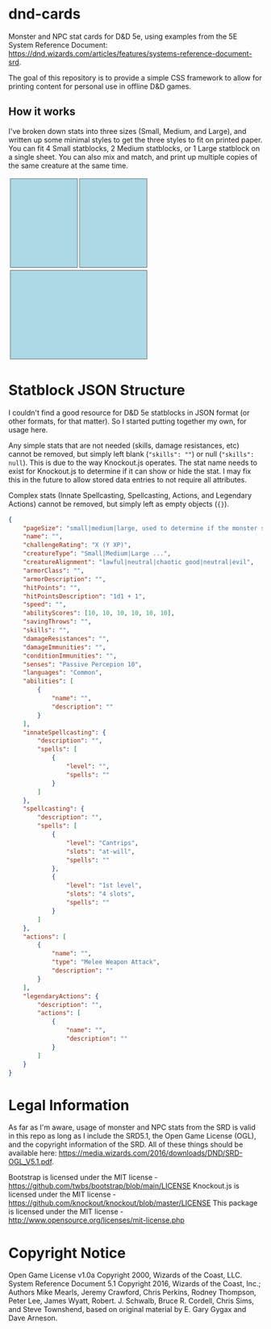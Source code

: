 # dnd-cards
Monster and NPC stat cards for D&amp;D 5e, using examples from the 5E System Reference Document: https://dnd.wizards.com/articles/features/systems-reference-document-srd.

The goal of this repository is to provide a simple CSS framework to allow for printing content for personal use in offline D&D games.

## How it works

I've broken down stats into three sizes (Small, Medium, and Large), and written up some minimal styles to get the three styles to fit on printed paper. You can fit 4 Small statblocks, 2 Medium statblocks, or 1 Large statblock on a single sheet. You can also mix and match, and print up multiple copies of the same creature at the same time.

![example-1](dnd-cards-example-1.png)

# Statblock JSON Structure

I couldn't find a good resource for D&D 5e statblocks in JSON format (or other formats, for that matter). So I started putting together my own, for usage here.

Any simple stats that are not needed (skills, damage resistances, etc) cannot be removed, but simply left blank (`"skills": ""`) or null (`"skills": null`). This is due to the way Knockout.js operates. The stat name needs to exist for Knockout.js to determine if it can show or hide the stat. I may fix this in the future to allow stored data entries to not require all attributes.

Complex stats (Innate Spellcasting, Spellcasting, Actions, and Legendary Actions) cannot be removed, but simply left as empty objects (`{}`).

```json
{
    "pageSize": "small|medium|large, used to determine if the monster should take one quarter, one half, or one full page",
    "name": "",
    "challengeRating": "X (Y XP)",
    "creatureType": "Small|Medium|Large ...",
    "creatureAlignment": "lawful|neutral|chaotic good|neutral|evil",
    "armorClass": "",
    "armorDescription": "",
    "hitPoints": "",
    "hitPointsDescription": "1d1 + 1",
    "speed": "",
    "abilityScores": [10, 10, 10, 10, 10, 10],
    "savingThrows": "",
    "skills": "",
    "damageResistances": "",
    "damageImmunities": "",
    "conditionImmunities": "",
    "senses": "Passive Percepion 10",
    "languages": "Common",
    "abilities": [
        {
            "name": "",
            "description": ""
        }
    ],
    "innateSpellcasting": {
        "description": "",
        "spells": [
            {
                "level": "",
                "spells": ""
            }
        ]
    },
    "spellcasting": {
        "description": "",
        "spells": [
            {
                "level": "Cantrips",
                "slots": "at-will",
                "spells": ""
            },
            {
                "level": "1st level",
                "slots": "4 slots",
                "spells": ""
            }
        ]
    },
    "actions": [
        {
            "name": "",
            "type": "Melee Weapon Attack",
            "description": ""
        }
    ],
    "legendaryActions": {
        "description": "",
        "actions": [
            {
                "name": "",
                "description": ""
            }
        ]
    }
}
```
# Legal Information

As far as I'm aware, usage of monster and NPC stats from the SRD is valid in this repo as long as I include the SRD5.1, the Open Game License (OGL), and the copyright information of the SRD. All of these things should be available here: https://media.wizards.com/2016/downloads/DND/SRD-OGL_V5.1.pdf.

Bootstrap is licensed under the MIT license - https://github.com/twbs/bootstrap/blob/main/LICENSE
Knockout.js is licensed under the MIT license - https://github.com/knockout/knockout/blob/master/LICENSE
This package is licensed under the MIT license - http://www.opensource.org/licenses/mit-license.php

# Copyright Notice
Open Game License v1.0a Copyright 2000, Wizards of the Coast, LLC.
System Reference Document 5.1 Copyright 2016, Wizards of the Coast, Inc.; Authors Mike Mearls, Jeremy Crawford, Chris Perkins, Rodney Thompson, Peter Lee, James Wyatt, Robert. J. Schwalb, Bruce R. Cordell, Chris Sims, and Steve Townshend, based on original material by E. Gary Gygax and Dave Arneson.